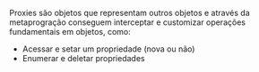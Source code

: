 Proxies são objetos que representam outros objetos e através da metaprogração conseguem interceptar e customizar operações fundamentais em objetos, como:

- Acessar e setar um propriedade (nova ou não)
- Enumerar e deletar propriedades
